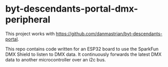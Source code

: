 # byt-descendants-portal-dmx-peripheral

This project works with https://github.com/danmastrian/byt-descendants-portal.

This repo contains code written for an ESP32 board to use the SparkFun DMX Shield to listen to DMX data.
It continuously forwards the latest DMX data to another microcontroller over an i2c bus.
